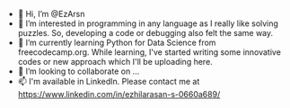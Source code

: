 - 👋 Hi, I’m @EzArsn
- 👀 I’m interested in programming in any language as I really like solving puzzles. So, developing a code or debugging also felt the same way.
- 🌱 I’m currently learning Python for Data Science from freecodecamp.org. While learning, I've started writing some innovative codes or new approach which I'll be uploading here.
- 💞️ I’m looking to collaborate on ...
- 📫 I'm available in LinkedIn. Please contact me at https://www.linkedin.com/in/ezhilarasan-s-0660a689/

<!---
EzArsn/EzArsn is a ✨ special ✨ repository because its `README.md` (this file) appears on your GitHub profile.
You can click the Preview link to take a look at your changes.
--->
